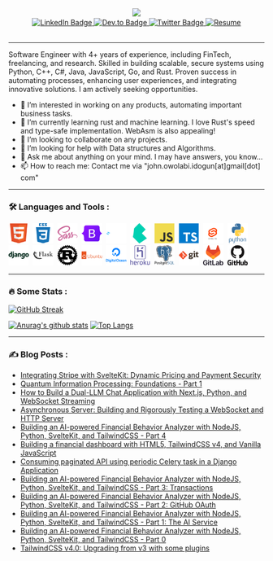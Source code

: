  <div id="header" align="center">
  <div style="border-radius: 50px;">
    <img src="https://i.giphy.com/media/v1.Y2lkPTc5MGI3NjExNHh0cXN1OW94Y2cyaHVpOG9xeW5pNnJzbGd6YnI1d2E2aGtjdzVvdiZlcD12MV9pbnRlcm5hbF9naWZfYnlfaWQmY3Q9Zw/lXHwJv89PvdN200Anr/giphy.gif" width="300"/>
  </div>
 <div id="badges">
  <a href="https://www.linkedin.com/in/john-owolabi-idogun">
    <img src="https://img.shields.io/badge/LinkedIn-blue?style=for-the-badge&logo=linkedin&logoColor=white" alt="LinkedIn Badge"/>
  </a>
  <a href="https://dev.to/sirneij/">
    <img src="https://img.shields.io/badge/Dev.to-black?style=for-the-badge&logo=dev.to&logoColor=white" alt="Dev.to Badge"/>
  </a>
  <a href="https://twitter.com/sirneij">
    <img src="https://img.shields.io/badge/Twitter-blue?style=for-the-badge&logo=twitter&logoColor=white" alt="Twitter Badge"/>
  </a>
  <a href="https://drive.google.com/file/d/1V_0PjQOmWvV82rk4hPdvyLVWyDCpQL6m/view?usp=sharing">
    <img src="https://img.shields.io/badge/Resume-172B4D?style=for-the-badge&logo=Opsgenie&logoColor=white" alt="Resume" />
  </a>
</div>
 <img src="https://komarev.com/ghpvc/?username=sirneij&style=flat-square&color=blue" alt=""/>
</div>

--- 
Software Engineer with 4+ years of experience, including FinTech, freelancing, and research. Skilled in building scalable, secure systems using Python, C++, C#, Java, JavaScript, Go, and Rust. Proven success in automating processes, enhancing user experiences, and integrating innovative solutions. I am actively seeking opportunities.
- 🔭 I’m interested in working on any products, automating important business tasks.
- 🌱 I’m currently learning rust and machine learning. I love Rust's speed and type-safe implementation. WebAsm is also appealing!
- 👯 I’m looking to collaborate on any projects.
- 🤔 I’m looking for help with Data structures and Algorithms.
- 💬 Ask me about anything on your mind. I may have answers, you know...
- 📫 How to reach me: Contact me via "john.owolabi.idogun[at]gmail[dot] com"
---
### :hammer_and_wrench: Languages and Tools :
<div>
 <img src="https://github.com/devicons/devicon/blob/master/icons/html5/html5-original.svg" title="HTML5" alt="HTML" width="40" height="40"/>&nbsp;
 <img src="https://github.com/devicons/devicon/blob/master/icons/css3/css3-plain-wordmark.svg"  title="CSS3" alt="CSS" width="40" height="40"/>&nbsp;
 <img src="https://github.com/devicons/devicon/blob/master/icons/sass/sass-original.svg"  title="Sass" alt="Sass" width="40" height="40"/>&nbsp;
 <img src="https://github.com/devicons/devicon/blob/master/icons/bootstrap/bootstrap-original.svg"  title="Bootstrap" alt="Bootstrap" width="40" height="40"/>&nbsp;
 <img src="https://github.com/devicons/devicon/blob/master/icons/tailwindcss/tailwindcss-original-wordmark.svg"  title="Tailwindcss" alt="Tailwindcss" width="40" height="40"/>&nbsp;
 <img src="https://github.com/devicons/devicon/blob/master/icons/bulma/bulma-plain.svg"  title="Bulma" alt="Bulma" width="40" height="40"/>&nbsp;
 <img src="https://github.com/devicons/devicon/blob/master/icons/javascript/javascript-original.svg" title="JavaScript" alt="JavaScript" width="40" height="40"/>&nbsp;
 <img src="https://github.com/devicons/devicon/blob/master/icons/typescript/typescript-original.svg" title="TypeScript" alt="TypeScript" width="40" height="40"/>&nbsp;
 <img src="https://github.com/devicons/devicon/blob/master/icons/svelte/svelte-original-wordmark.svg" title="Svelte" alt="Svelte" width="40" height="40"/>&nbsp;
 <img src="https://github.com/devicons/devicon/blob/master/icons/python/python-original-wordmark.svg" title="Python" alt="Python" width="40" height="40"/>&nbsp;
  <img src="https://github.com/devicons/devicon/blob/master/icons/django/django-plain-wordmark.svg" title="Django" alt="Django" width="40" height="40"/>&nbsp;
  <img src="https://github.com/devicons/devicon/blob/master/icons/flask/flask-original-wordmark.svg" title="Flask" alt="Flask" width="40" height="40"/>&nbsp;
  <img src="https://github.com/devicons/devicon/blob/master/icons/rust/rust-plain.svg" title="Rust" alt="Rust" width="40" height="40"/>&nbsp;
  <img src="https://github.com/devicons/devicon/blob/master/icons/ubuntu/ubuntu-plain-wordmark.svg" title="Ubuntu" alt="Ubuntu" width="40" height="40"/>&nbsp;
 <img src="https://github.com/devicons/devicon/blob/master/icons/digitalocean/digitalocean-original-wordmark.svg" title="DigitalOcean" alt="DigitalOcean" width="40" height="40"/>&nbsp;
 <img src="https://github.com/devicons/devicon/blob/master/icons/heroku/heroku-original-wordmark.svg" title="Heroku" alt="Heroku" width="40" height="40"/>&nbsp;
  <img src="https://github.com/devicons/devicon/blob/master/icons/postgresql/postgresql-original-wordmark.svg" title="PostgreSQL"  alt="PostgreSQL" width="40" height="40"/>&nbsp;
 <img src="https://github.com/devicons/devicon/blob/master/icons/git/git-original-wordmark.svg" title="Git" alt="Git" width="40" height="40"/>&nbsp;
 <img src="https://github.com/devicons/devicon/blob/master/icons/gitlab/gitlab-original-wordmark.svg" title="Gitlab" alt="Gitlab" width="40" height="40"/>&nbsp;
 <img src="https://github.com/devicons/devicon/blob/master/icons/github/github-original-wordmark.svg" title="Github" alt="Github" width="40" height="40"/>
</div>

---
### :fire: Some Stats :
[![GitHub Streak](http://github-readme-streak-stats.herokuapp.com?user=sirneij&theme=dark&background=000000)](https://git.io/streak-stats)


[![Anurag's github stats](https://github-readme-stats.vercel.app/api?username=Sirneij&show_icons=true&theme=radical)](https://github.com/anuraghazra/github-readme-stats)
[![Top Langs](https://github-readme-stats.vercel.app/api/top-langs/?username=sirneij&layout=compact&theme=vision-friendly-dark)](https://github.com/anuraghazra/github-readme-stats)

---
### :writing_hand: Blog Posts :
<!-- BLOG-POST-LIST:START -->
- [Integrating Stripe with SvelteKit: Dynamic Pricing and Payment Security](https://dev.to/sirneij/integrating-stripe-with-sveltekit-dynamic-pricing-and-payment-security-30l7)
- [Quantum Information Processing: Foundations - Part 1](https://dev.to/sirneij/quantum-information-processing-foundations-part-1-57k6)
- [How to Build a Dual-LLM Chat Application with Next.js, Python, and WebSocket Streaming](https://dev.to/sirneij/how-to-build-a-dual-llm-chat-application-with-nextjs-python-and-websocket-streaming-1e5l)
- [Asynchronous Server: Building and Rigorously Testing a WebSocket and HTTP Server](https://dev.to/sirneij/asynchronous-server-building-and-rigorously-testing-a-websocket-and-http-server-4kke)
- [Building an AI-powered Financial Behavior Analyzer with NodeJS, Python, SvelteKit, and TailwindCSS - Part 4](https://dev.to/sirneij/building-an-ai-powered-financial-behavior-analyzer-with-nodejs-python-sveltekit-and-tailwindcss-39p3)
- [Building a financial dashboard with HTML5, TailwindCSS v4, and Vanilla JavaScript](https://dev.to/sirneij/building-a-financial-dashboard-with-html5-tailwindcss-v4-and-vanilla-javascript-5cmb)
- [Consuming paginated API using periodic Celery task in a Django Application](https://dev.to/sirneij/consuming-paginated-api-using-periodic-celery-task-in-a-django-application-1l2b)
- [Building an AI-powered Financial Behavior Analyzer with NodeJS, Python, SvelteKit, and TailwindCSS - Part 3: Transactions](https://dev.to/sirneij/building-an-ai-powered-financial-behavior-analyzer-with-nodejs-python-sveltekit-and-tailwindcss-3n49)
- [Building an AI-powered Financial Behavior Analyzer with NodeJS, Python, SvelteKit, and TailwindCSS - Part 2: GitHub OAuth](https://dev.to/sirneij/building-an-ai-powered-financial-behavior-analyzer-with-nodejs-python-sveltekit-and-tailwindcss-73g)
- [Building an AI-powered Financial Behavior Analyzer with NodeJS, Python, SvelteKit, and TailwindCSS - Part 1: The AI Service](https://dev.to/sirneij/building-an-ai-powered-financial-behavior-analyzer-with-nodejs-python-sveltekit-and-tailwindcss-2658)
- [Building an AI-powered Financial Behavior Analyzer with NodeJS, Python, SvelteKit, and TailwindCSS - Part 0](https://dev.to/sirneij/building-an-ai-powered-financial-data-analyzer-with-nodejs-python-sveltekit-and-tailwindcss--183k)
- [TailwindCSS v4.0: Upgrading from v3 with some plugins](https://dev.to/sirneij/tailwindcss-v40-upgrading-from-v3-with-some-plugins-572f)
<!-- BLOG-POST-LIST:END -->
